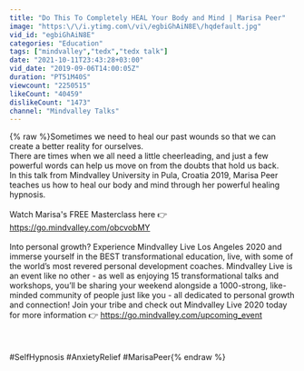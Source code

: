 ```yaml
---
title: "Do This To Completely HEAL Your Body and Mind | Marisa Peer"
image: "https:\/\/i.ytimg.com\/vi\/egbiGhAiN8E\/hqdefault.jpg"
vid_id: "egbiGhAiN8E"
categories: "Education"
tags: ["mindvalley","tedx","tedx talk"]
date: "2021-10-11T23:43:28+03:00"
vid_date: "2019-09-06T14:00:05Z"
duration: "PT51M40S"
viewcount: "2250515"
likeCount: "40459"
dislikeCount: "1473"
channel: "Mindvalley Talks"
---
```

{% raw %}Sometimes we need to heal our past wounds so that we can create a better reality for ourselves.<br />There are times when we all need a little cheerleading, and just a few powerful words can help us move on from the doubts that hold us back.<br />In this talk from Mindvalley University in Pula, Croatia 2019, Marisa Peer teaches us how to heal our body and mind through her powerful healing hypnosis.<br /><br />Watch Marisa's FREE Masterclass here 👉<a rel="nofollow" target="blank" href="https://go.mindvalley.com/obcvobMY">https://go.mindvalley.com/obcvobMY</a><br /><br />Into personal growth? Experience Mindvalley Live Los Angeles 2020 and immerse yourself in the BEST transformational education, live, with some of the world’s most revered personal development coaches. Mindvalley Live is an event like no other - as well as enjoying 15 transformational talks and workshops, you’ll be sharing your weekend alongside a 1000-strong, like-minded community of people just like you - all dedicated to personal growth and connection! Join your tribe and check out Mindvalley Live 2020 today for more information  👉  <a rel="nofollow" target="blank" href="https://go.mindvalley.com/upcoming_event">https://go.mindvalley.com/upcoming_event</a><br /><br /><br /><br />#SelfHypnosis #AnxietyRelief #MarisaPeer{% endraw %}
